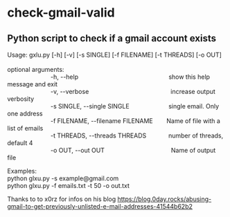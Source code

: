 # check-gmail-valid

<h2>Python script to check if a gmail account exists</h2>


<div><span>Usage: gxlu.py [-h] [-v] [-s SINGLE] [-f FILENAME] [-t THREADS] [-o OUT]</span></br></br>
<span>optional arguments:<span></br>
<span style="padding-left: 100px;">-h, --help &nbsp;&nbsp;&nbsp;&nbsp;&nbsp;&nbsp;&nbsp;&nbsp;&nbsp;&nbsp;&nbsp;&nbsp;&nbsp;&nbsp;&nbsp;&nbsp;&nbsp;&nbsp;&nbsp;&nbsp;&nbsp;&nbsp;&nbsp;&nbsp;&nbsp;&nbsp;&nbsp;&nbsp;&nbsp;&nbsp;&nbsp;&nbsp;&nbsp;&nbsp;&nbsp;&nbsp;&nbsp;&nbsp;&nbsp;&nbsp;&nbsp;&nbsp;&nbsp;&nbsp;&nbsp;&nbsp;&nbsp;&nbsp;&nbsp;&nbsp;&nbsp; show this help message and exit</span></br>
<span style="padding-left: 100px;">-v, --verbose &nbsp;&nbsp;&nbsp;&nbsp;&nbsp;&nbsp;&nbsp;&nbsp;&nbsp;&nbsp;&nbsp;&nbsp;&nbsp;&nbsp;&nbsp;&nbsp;&nbsp;&nbsp;&nbsp;&nbsp;&nbsp;&nbsp;&nbsp;&nbsp;&nbsp;&nbsp;&nbsp;&nbsp;&nbsp;&nbsp;&nbsp;&nbsp;&nbsp;&nbsp;&nbsp;&nbsp;&nbsp;&nbsp;&nbsp;&nbsp;&nbsp;&nbsp;&nbsp;&nbsp;&nbsp;&nbsp; increase output verbosity</span></br>
<span style="padding-left: 100px;">-s SINGLE, --single SINGLE &nbsp;&nbsp;&nbsp;&nbsp;&nbsp;&nbsp;&nbsp;&nbsp;&nbsp;&nbsp;&nbsp;&nbsp;&nbsp;&nbsp;&nbsp;&nbsp;&nbsp;&nbsp;&nbsp;&nbsp;&nbsp; single email. Only one address</span></br>
<span style="padding-left: 100px;">-f FILENAME, --filename FILENAME &nbsp;&nbsp;&nbsp;&nbsp;&nbsp;&nbsp; Name of file with a list of emails</span></br>
<span style="padding-left: 100px;">-t THREADS, --threads THREADS &nbsp;&nbsp;&nbsp;&nbsp;&nbsp;&nbsp;&nbsp;&nbsp;&nbsp;&nbsp;&nbsp; number of threads, default 4</span></br>
<span style="padding-left: 100px;">-o OUT, --out OUT &nbsp;&nbsp;&nbsp;&nbsp;&nbsp;&nbsp;&nbsp;&nbsp;&nbsp;&nbsp;&nbsp;&nbsp;&nbsp;&nbsp;&nbsp;&nbsp;&nbsp;&nbsp;&nbsp;&nbsp;&nbsp;&nbsp;&nbsp;&nbsp;&nbsp;&nbsp;&nbsp;&nbsp;&nbsp;&nbsp;&nbsp;&nbsp;&nbsp;&nbsp;&nbsp;&nbsp;&nbsp; Name of output file</span></br>
<p>
Examples:</br>
python glxu.py -s example@gmail.com</br>
python glxu.py -f emails.txt -t 50 -o out.txt</br>
</p>
<p>Thanks to to x0rz for infos on his blog <a href="https://blog.0day.rocks/abusing-gmail-to-get-previously-unlisted-e-mail-addresses-41544b62b2" >https://blog.0day.rocks/abusing-gmail-to-get-previously-unlisted-e-mail-addresses-41544b62b2</a>
</p>
